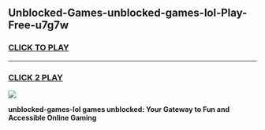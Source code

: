 
## Unblocked-Games-unblocked-games-lol-Play-Free-u7g7w
<h3>
<a href="https://premium76.site?title=unblocked-games-lol&ref=23A">CLICK TO PLAY</a></h3>
<hr>

<h3>
<a href="https://premium76.site?title=unblocked-games-lol&ref=23A">CLICK 2 PLAY</a>
  
</h3>

<a href="https://premium76.site?title=unblocked-games-lol&ref=23A"><img src="https://clearcache.store/games.png"></a>


**unblocked-games-lol games unblocked: Your Gateway to Fun and Accessible Online Gaming**
